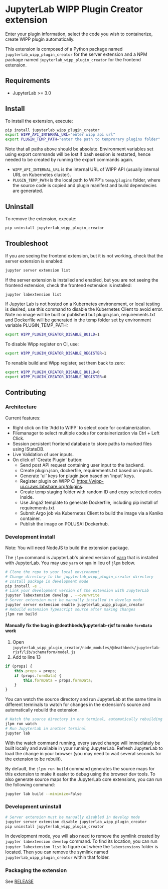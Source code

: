 # JupyterLab WIPP Plugin Creator extension

<!-- Create wipp plugin by containerizing local code in various languages,  automate the Plugin generation and testing process using both static analysis and templates.  -->
Enter your plugin information, select the code you wish to containerize, create WIPP plugin automatically.

This extension is composed of a Python package named `jupyterlab_wipp_plugin_creator`
for the server extension and a NPM package named `jupyterlab_wipp_plugin_creator`
for the frontend extension.


## Requirements

* JupyterLab >= 3.0

## Install

To install the extension, execute:

```bash
pip install jupyterlab_wipp_plugin_creator
export WIPP_API_INTERNAL_URL="enter wipp api url"
export PLUGIN_TEMP_PATH="enter the path to temprorary plugins folder"
```
Note that all paths above should be absolute. Environment variables set using export commands will be lost if bash session is restarted, hence needed to be created by running the export commands again.

- `WIPP_API_INTERNAL_URL` is the internal URL of WIPP API (usually internal URL on Kubernetes cluster).
- `PLUGIN_TEMP_PATH` is the local path to WIPP's `temp/plugins` folder, where the source code is copied and plugin manifest and build dependecies are generated.

## Uninstall

To remove the extension, execute:

```bash
pip uninstall jupyterlab_wipp_plugin_creator
```


## Troubleshoot

If you are seeing the frontend extension, but it is not working, check
that the server extension is enabled:

```bash
jupyter server extension list
```

If the server extension is installed and enabled, but you are not seeing
the frontend extension, check the frontend extension is installed:

```bash
jupyter labextension list
```

If Jupyter Lab is not hosted on a Kubernetes environement, or local testing is desired, use this command to disable the Kubernetes Client to avoid error. Note no image will be built or published but plugin.json, requirements.txt and Dockerfile will be generated in the temp folder set by environment variable PLUGIN_TEMP_PATH:

```bash
export WIPP_PLUGIN_CREATOR_DISABLE_BUILD=1
```

To disable Wipp register on CI, use:

```bash
export WIPP_PLUGIN_CREATOR_DISABLE_REGISTER=1
```

To renable build and Wipp register, set them back to zero:

```bash
export WIPP_PLUGIN_CREATOR_DISABLE_BUILD=0
export WIPP_PLUGIN_CREATOR_DISABLE_REGISTER=0
```

## Contributing

### Architecture

Current features:

- Right click on file 'Add to WIPP' to select code for containerization.
- Filemanager to select multiple codes for containerization via Ctrl + Left Click.
- Session persistent frontend database to store paths to marked files using IStateDB.
- Live Validation of user inputs.
- On click of 'Create Plugin' button:
    - Send post API request containing user input to the backend.
    - Create plugin.json, dockerfile, requirements.txt based on inputs.
    - Generate 'ui' keys for plugin.json based on 'input' keys.
    - Register plugin on WIPP CI https://wipp-ui.ci.aws.labshare.org/plugins.
    - Create temp staging folder with random ID and copy selected codes inside.
    - Use Jinga2 template to generate Dockerfile, including pip install of requirements.txt.
    - Submit Argo job via Kubernetes Client to build the image via a Kaniko container.
    - Publish the image on POLUSAI Dockerhub.


### Development install

Note: You will need NodeJS to build the extension package.

The `jlpm` command is JupyterLab's pinned version of
[yarn](https://yarnpkg.com/) that is installed with JupyterLab. You may use
`yarn` or `npm` in lieu of `jlpm` below.

```bash
# Clone the repo to your local environment
# Change directory to the jupyterlab_wipp_plugin_creator directory
# Install package in development mode
pip install -e .
# Link your development version of the extension with JupyterLab
jupyter labextension develop . --overwrite
# Server extension must be manually installed in develop mode
jupyter server extension enable jupyterlab_wipp_plugin_creator
# Rebuild extension Typescript source after making changes
jlpm run build
```

#### Manually fix the bug in @deathbeds/jupyterlab-rjsf to make `formData` work
1. Open `jupyterlab_wipp_plugin_creator/node_modules/@deathbeds/jupyterlab-rjsf/lib/schemaform/model.js`
2. Add to line 13
```js
if (props) {
    this.props = props;
    if (props.formData) {
        this.formData = props.formData;
    }
}
```

You can watch the source directory and run JupyterLab at the same time in different terminals to watch for changes in the extension's source and automatically rebuild the extension.

```bash
# Watch the source directory in one terminal, automatically rebuilding when needed
jlpm run watch
# Run JupyterLab in another terminal
jupyter lab
```

With the watch command running, every saved change will immediately be built locally and available in your running JupyterLab. Refresh JupyterLab to load the change in your browser (you may need to wait several seconds for the extension to be rebuilt).

By default, the `jlpm run build` command generates the source maps for this extension to make it easier to debug using the browser dev tools. To also generate source maps for the JupyterLab core extensions, you can run the following command:

```bash
jupyter lab build --minimize=False
```

### Development uninstall

```bash
# Server extension must be manually disabled in develop mode
jupyter server extension disable jupyterlab_wipp_plugin_creator
pip uninstall jupyterlab_wipp_plugin_creator
```

In development mode, you will also need to remove the symlink created by `jupyter labextension develop`
command. To find its location, you can run `jupyter labextension list` to figure out where the `labextensions`
folder is located. Then you can remove the symlink named `jupyterlab_wipp_plugin_creator` within that folder.

### Packaging the extension

See [RELEASE](RELEASE.md)
